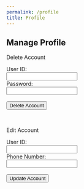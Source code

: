 ```yaml
---
permalink: /profile
title: Profile
---
```


<html>

<head>

  <style>
    .darkmode {
      background: #252525;
      color: #ffffff;
    }

    .lightmode {
      background: #ffffff;
      color: #000000;
    }
  </style>
  <link id="theme-style" rel="stylesheet" type="text/css" href="assets/css/style.css">
</head>

<body>
  <h2>Manage Profile</h2>
  <form id="deleteForm">
    <p>Delete Account</p>
    <label for="uid">User ID:</label><br>
    <input type="text" id="uid" name="uid"><br>
    <label for="password">Password:</label><br>
    <input type="text" id="password" name="password"><br><br>
    <button type="button" id="deleteButton">Delete Account</button>
  </form>
  <br>

  <form id="editForm">
    <p>Edit Account</p>
    <label for="editUid">User ID:</label><br>
    <input type="text" id="editUid" name="editUid"><br>
    <label for="editPnum">Phone Number:</label><br>
    <input type="text" id="editPnum" name="editPnum"><br><br>
    <button type="button" id="editButton">Update Account</button>
  </form>
  <div id="result"></div>
  <br>
  
  <script>
    document.getElementById('deleteButton').addEventListener('click', function () {
      var url = 'http://localhost:8086/api/users/';
      var authUrl = 'http://localhost:8086/api/users/authenticate';
      var authBody = window.localStorage.getItem('userBody');
      var uid = document.getElementById('uid').value;
      var password = document.getElementById('password').value;
      var body = {
        uid: uid,
        password: password,
        usr: localStorage.getItem('uid')
      };
      var options = {
        method: 'DELETE',
        //mode: 'no-cors',
        cache: 'default',
        credentials: 'include',
        headers: {
          'Content-Type': 'application/json'
        },
        body: JSON.stringify(body)
      };
      var resultContainer = document.getElementById("result");
      fetch(url, options)
        .then(response => response.json())
        .then(data => {
          console.log(data);
          resultContainer.innerHTML = JSON.stringify(data);
        });
    });
    document.getElementById('editButton').addEventListener('click', function () {
      var url = 'http://localhost:8086/api/users/';
      var authUrl = 'http://localhost:8086/api/users/authenticate';
      var authBody = window.localStorage.getItem('userBody');
      var uid = document.getElementById('editUid').value;
      var pnum = document.getElementById('editPnum').value;
       if (pnum == '' || pnum == null) {
                pnum = "1234567890";
            }
            pnum = String(pnum);
            // convert pnum to format 123-456-7890
            pnum = pnum.replace(/(\d{3})(\d{3})(\d{4})/, '$1-$2-$3');
      var body = {
        uid: uid,
        pnum: pnum,
        usr: localStorage.getItem('uid')
      };
      var options = {
        method: 'PUT',
        //mode: 'cors',
        cache: 'no-cache',
        credentials: 'include',
        headers: {
          'Content-Type': 'application/json'
        },
        body: JSON.stringify(body)
      };
      var resultContainer = document.getElementById("result");
      fetch(url, options)
        .then(response => response.json())
        .then(data => {
          console.log(data);
          resultContainer.innerHTML = JSON.stringify(data);
        });
    });

  </script>
  <script>
    var darkMode = false;
    window.onload = function () {
      var themeStyle = document.getElementById('theme-style');
      var body = document.body;
      var storedTheme = localStorage.getItem('theme');
      if (storedTheme === 'dark') {
        themeStyle.href = "assets/css/dark.css";
        body.classList.remove('lightmode');
        body.classList.add('darkmode');
      } else {
        themeStyle.href = "assets/css/style.css";
        body.classList.remove('darkmode');
        body.classList.add('lightmode');
      }
    }

  </script>
</body>

</html>